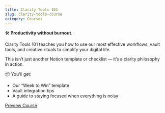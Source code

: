 ```yaml
---
title: Clarity Tools 101
slug: clarity-tools-course
category: Courses
---
```


🛠️ **Productivity without burnout.**

Clarity Tools 101 teaches you how to use our most effective workflows, vault tools, and creative rituals to simplify your digital life.

This isn’t just another Notion template or checklist — it’s a clarity philosophy in action.

📦 You'll get:
- Our “Week to Win” template
- Vault integration tips
- A guide to staying focused when everything is noisy

[Preview Course](/courses/clarity-tools-course)

